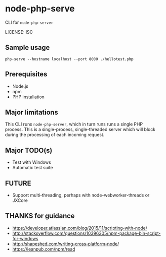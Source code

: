 # node-php-serve

CLI for `node-php-server`

LICENSE: ISC

## Sample usage

```shell
php-serve --hostname localhost --port 8000 ./hellotest.php
```

## Prerequisites

- Node.js
- npm
- PHP installation

## Major limitations

This CLI runs `node-php-server`, which in turn runs runs a single PHP process.
This is a single-process, single-threaded server which will block during the
processing of each incoming request.

## Major TODO(s)

- Test with Windows
- Automatic test suite

## FUTURE

- Support multi-threading, perhaps with node-webworker-threads or JXCore

## THANKS for guidance

- https://developer.atlassian.com/blog/2015/11/scripting-with-node/
- http://stackoverflow.com/questions/10396305/npm-package-bin-script-for-windows
- http://shapeshed.com/writing-cross-platform-node/
- https://leanpub.com/npm/read

